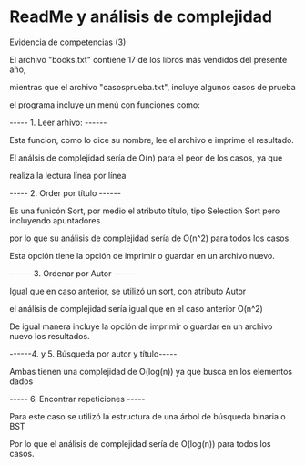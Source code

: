 # ReadMe y análisis de complejidad

Evidencia de competencias (3)

El archivo "books.txt" contiene 17 de los libros más vendidos del presente año,

mientras que el archivo "casosprueba.txt", incluye algunos casos de prueba

el programa incluye un menú con funciones como:

----- 1. Leer arhivo: ------

Esta funcion, como lo dice su nombre, lee el archivo e imprime el resultado.

El análsis de complejidad sería de O(n) para el peor de los casos, ya que 

realiza la lectura línea por línea

----- 2. Order por título ------

Es una funicón Sort, por medio el atributo título, tipo Selection Sort pero incluyendo apuntadores 

por lo que su análisis de complejidad sería de O(n^2) para todos los casos.

Esta opción tiene la opción de imprimir o guardar en un archivo nuevo. 

------ 3. Ordenar por Autor ------

Igual que en caso anterior, se utilizó un sort, con atributo Autor

el análisis de complejidad sería igual que en el caso anterior O(n^2) 

De igual manera incluye la opción de imprimir o guardar en un archivo nuevo los resultados.

------4. y 5. Búsqueda por autor y título-----

Ambas tienen una complejidad de O(log(n)) ya que busca en los elementos dados

----- 6. Encontrar repeticiones -----

Para este caso se utilizó la estructura de una árbol de búsqueda binaria o BST

Por lo que el análisis de complejidad sería de O(log(n)) para todos los casos.


